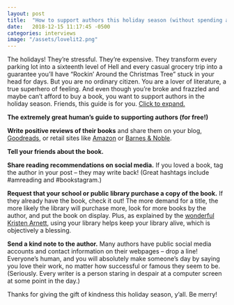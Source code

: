 ```yaml
---
layout: post
title:  "How to support authors this holiday season (without spending a dime)"
date:   2018-12-15 11:17:45 -0500
categories: interviews
image: "/assets/lovelit2.png"
---
```


The holidays! They’re stressful. They’re expensive. They transform every parking lot into a sixteenth level of Hell and every casual grocery trip into a guarantee you’ll have “Rockin’ Around the Christmas Tree” stuck in your head for days. But you are no ordinary citizen. You are a lover of literature, a true superhero of feeling. And even though you’re broke and frazzled and maybe can’t afford to buy a book, you want to support authors in the holiday season. Friends, this guide is for you. [Click to expand.][more]

**The extremely great human’s guide to supporting authors (for free!)**

**Write positive reviews of their books** and share them on your blog, [Goodreads][holegoodreads], or retail sites like [Amazon][amazon] or [Barnes & Noble][barnes].

**Tell your friends about the book.**

**Share reading recommendations on social media.** If you loved a book, tag the author in your post – they may write back! (Great hashtags include #amreading and #bookstagram.)

**Request that your school or public library purchase a copy of the book.** If they already have the book, check it out! The more demand for a title, the more likely the library will purchase more, look for more books by the author, and put the book on display. Plus, as explained by the [wonderful Kristen Arnett][arnett], using your library helps keep your library alive, which is objectively a blessing.

**Send a kind note to the author.** Many authors have public social media accounts and contact information on their webpages – drop a line! Everyone’s human, and you will absolutely make someone’s day by saying you love their work, no matter how successful or famous they seem to be. (Seriously. Every writer is a person staring in despair at a computer screen at some point in the day.) 

Thanks for giving the gift of kindness this holiday season, y’all. Be merry! 


[more]: http://kendrafortmeyer.com/interviews/2018/12/15/supportauthors.html
[holegoodreads]: https://www.goodreads.com/book/show/32827157-hole-in-the-middle
[amazon]: https://www.amazon.com/Hole-Middle-Kendra-Fortmeyer/dp/1616959568/
[barnes]: https://www.barnesandnoble.com/w/hole-in-the-middle-kendra-fortmeyer/1127620780#/
[arnett]: https://www.pbs.org/video/imho-1543967075/